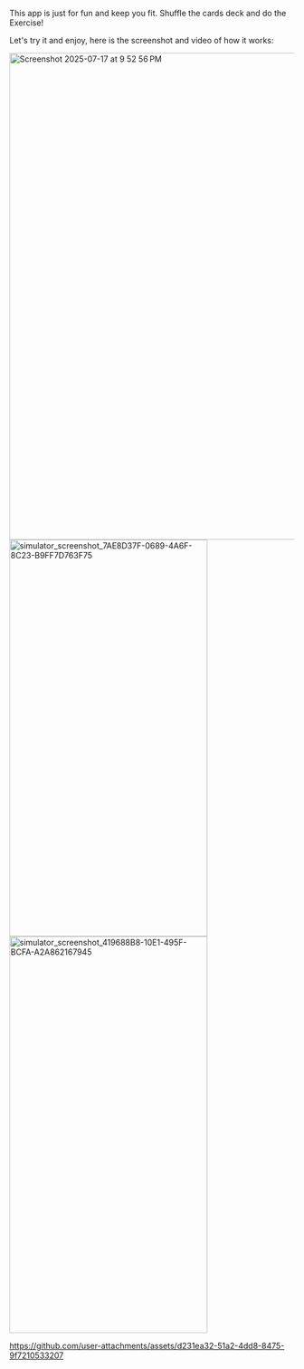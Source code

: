 This app is just for fun and keep you fit. 
Shuffle the cards deck and do the Exercise!

Let's try it and enjoy, here is the screenshot and video of how it works:

<img width="1395" height="859" alt="Screenshot 2025-07-17 at 9 52 56 PM" src="https://github.com/user-attachments/assets/209530e3-3fd1-4bc4-a352-b26d8ee8c3e0" />
<img width="350" height="700" alt="simulator_screenshot_7AE8D37F-0689-4A6F-8C23-B9FF7D763F75" src="https://github.com/user-attachments/assets/139e873f-dc83-47e6-9a0e-347cc2a123d7" />
<img width="350" height="700" alt="simulator_screenshot_419688B8-10E1-495F-BCFA-A2A862167945" src="https://github.com/user-attachments/assets/3ee986df-2523-455e-8895-ca24d703fe53" />

https://github.com/user-attachments/assets/d231ea32-51a2-4dd8-8475-9f7210533207

